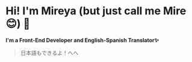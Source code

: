 # Hi! I'm Mireya (but just call me Mire 😊)  👋

**I'm a Front-End Developer and English-Spanish Translator✨**
> 日本語もできるよ！へへ　







<!--
**Mire-Scarlet/Mire-Scarlet** is a ✨ _special_ ✨ repository because its `README.md` (this file) appears on your GitHub profile.

Here are some ideas to get you started:　

- 🔭 I’m currently working on ...
- 🌱 I’m currently learning ...
- 👯 I’m looking to collaborate on ...
- 🤔 I’m looking for help with ...
- 💬 Ask me about ...
- 📫 How to reach me: ...
- 😄 Pronouns: ...
- ⚡ Fun fact: ...
-->
